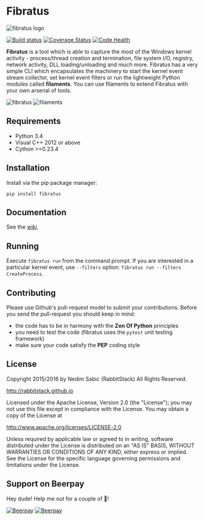 Fibratus
========

![fibratus logo]( https://github.com/rabbitstack/fibratus/blob/master/fibratus.png "fibratus logo" )

[![Build status](https://ci.appveyor.com/api/projects/status/dlvxhc0j026ikcyv?svg=true)](https://ci.appveyor.com/project/rabbitstack/fibratus)
[![Coverage Status](https://codecov.io/gh/rabbitstack/fibratus/branch/master/graph/badge.svg)](https://codecov.io/gh/rabbitstack/fibratus)
[![Code Health](https://landscape.io/github/rabbitstack/fibratus/master/landscape.svg?style=flat)](https://landscape.io/github/rabbitstack/fibratus/master)

**Fibratus** is a tool which is able to capture the most of the Windows kernel activity - process/thread creation and termination, 
file system I/O, registry, network activity, DLL loading/unloading and much more. 
Fibratus has a very simple CLI which encapsulates the machinery to start the kernel event stream collector, 
set kernel event filters or run the lightweight Python modules called **filaments**. You can use filaments to extend Fibratus with your own arsenal of tools.

![fibratus]( https://github.com/rabbitstack/fibratus/blob/master/static/fibratus.png "fibratus" )
![filaments]( https://github.com/rabbitstack/fibratus/blob/master/static/filaments.png "filaments" )

## Requirements

- Python 3.4
- Visual C++ 2012 or above 
- Cython >=0.23.4

## Installation

Install via the pip package manager:

`pip install fibratus`

## Documentation

See the [wiki](https://github.com/rabbitstack/fibratus/wiki/Running).

## Running

Execute `fibratus run` from the command prompt. If you are interested in a particular kernel event, use `--filters` option:
`fibratus run --filters CreateProcess`.

## Contributing

Please use Github's pull-request model to submit your contributions. Before you send the pull-request you should keep in mind:

* the code has to be in harmony with the **Zen Of Python** principles
* you need to test the code (fibratus uses the `pytest` unit testing framework)
* make sure your code satisfy the **PEP** coding style

## License

Copyright 2015/2016 by Nedim Sabic (RabbitStack) 
All Rights Reserved. 

http://rabbitstack.github.io

Licensed under the Apache License, Version 2.0 (the "License"); you may not use this file except in compliance with the License. You may obtain a copy of the License at

http://www.apache.org/licenses/LICENSE-2.0

Unless required by applicable law or agreed to in writing, software distributed under the License is distributed on an "AS IS" BASIS, WITHOUT WARRANTIES OR CONDITIONS OF ANY KIND, either express or implied. See the License for the specific language governing permissions and limitations under the License.

## Support on Beerpay
Hey dude! Help me out for a couple of :beers:!

[![Beerpay](https://beerpay.io/rabbitstack/fibratus/badge.svg?style=beer-square)](https://beerpay.io/rabbitstack/fibratus)  [![Beerpay](https://beerpay.io/rabbitstack/fibratus/make-wish.svg?style=flat-square)](https://beerpay.io/rabbitstack/fibratus?focus=wish)
